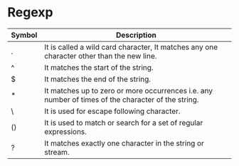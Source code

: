 # Regexp

| Symbol    | Description  |
|----------|-------------|
| . | It is called a wild card character, It matches any one character other than the new line. |
| ^ | It matches the start of the string. |
| $ | It matches the end of the string. |
| * | It matches up to zero or more occurrences i.e. any number of times of the character of the string. |
| \ | It is used for escape following character. |
|() | It is used to match or search for a set of regular expressions. |
| ? | It matches exactly one character in the string or stream. |